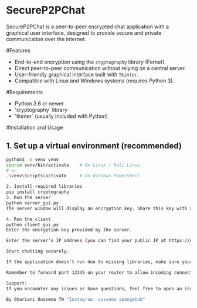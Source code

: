 # SecureP2PChat

SecureP2PChat is a peer-to-peer encrypted chat application with a graphical user interface, designed to provide secure and private communication over the internet.

#Features

- End-to-end encryption using the `cryptography` library (Fernet).
- Direct peer-to-peer communication without relying on a central server.
- User-friendly graphical interface built with `Tkinter`.
- Compatible with Linux and Windows systems (requires Python 3).

 #Requirements

- Python 3.6 or newer
- 'cryptography` library
- 'tkinter` (usually included with Python)

#Installation and Usage

## 1. Set up a virtual environment (recommended)

```bash
python3 -m venv venv
source venv/bin/activate    # On Linux / Kali Linux
# or
.\venv\Scripts\activate     # On Windows PowerShell

2. Install required libraries
pip install cryptography
3. Run the server
python server_gui.py
The server window will display an encryption key. Share this key with anyone you want to chat with.

4. Run the client
python client_gui.py
Enter the encryption key provided by the server.

Enter the server’s IP address (you can find your public IP at https://whatismyipaddress.com/).

Start chatting securely.

If the application doesn’t run due to missing libraries, make sure your virtual environment is activated and the dependencies are installed as described above.

Remember to forward port 12345 on your router to allow incoming connections to the server.

Support:
If you encounter any issues or have questions, feel free to open an issue in this repository.

By Ghariani Oussema TN "Instagram: oussema_spongebob"

